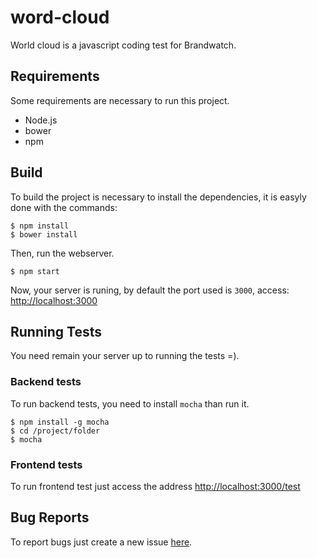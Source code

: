 # word-cloud

World cloud is a javascript coding test for Brandwatch.

## Requirements

Some requirements are necessary to run this project.

 * Node.js
 * bower
 * npm

## Build

To build the project is necessary to install the dependencies, it is easyly done with the commands:

```
$ npm install
$ bower install
```

Then, run the webserver.

```
$ npm start
```

Now, your server is runing, by default the port used is `3000`, access: [http://localhost:3000](http://localhost:3000)

## Running Tests

You need remain your server up to running the tests =).

### Backend tests

To run backend tests, you need to install `mocha` than run it.
```
$ npm install -g mocha
$ cd /project/folder
$ mocha
```

### Frontend tests

To run frontend test just access the address [http://localhost:3000/test](http://localhost:3000/test)

## Bug Reports

To report bugs just create a new issue [here](https://github.com/guilherme-santos/word-cloud/issues).
